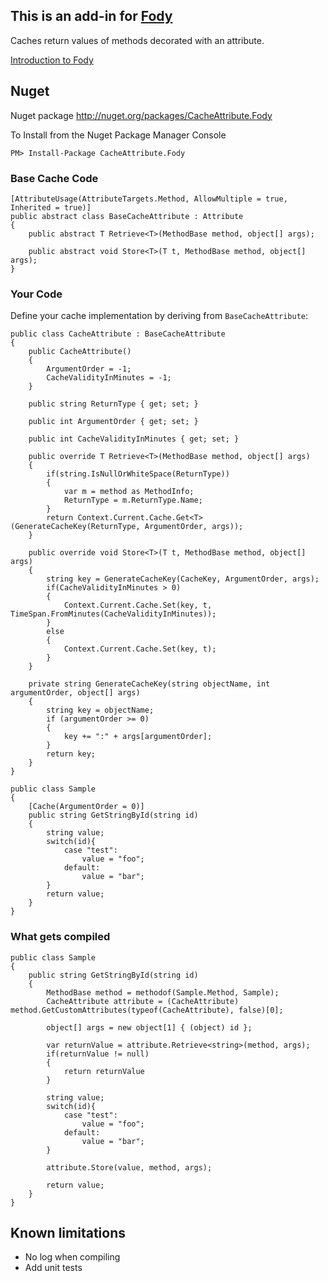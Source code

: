 ## This is an add-in for [Fody](https://github.com/Fody/Fody/) 

Caches return values of methods decorated with an attribute.

[Introduction to Fody](http://github.com/Fody/Fody/wiki/SampleUsage)

## Nuget

Nuget package http://nuget.org/packages/CacheAttribute.Fody 

To Install from the Nuget Package Manager Console 
    
    PM> Install-Package CacheAttribute.Fody

### Base Cache Code	
	
	[AttributeUsage(AttributeTargets.Method, AllowMultiple = true, Inherited = true)]
	public abstract class BaseCacheAttribute : Attribute
	{
		public abstract T Retrieve<T>(MethodBase method, object[] args);

		public abstract void Store<T>(T t, MethodBase method, object[] args);
	}
	
### Your Code

Define your cache implementation by deriving from ````BaseCacheAttribute````:

	public class CacheAttribute : BaseCacheAttribute
	{
		public CacheAttribute()
		{
			ArgumentOrder = -1;
			CacheValidityInMinutes = -1;
		}

		public string ReturnType { get; set; }

		public int ArgumentOrder { get; set; }

		public int CacheValidityInMinutes { get; set; }
	
	    public override T Retrieve<T>(MethodBase method, object[] args)
	    {
			if(string.IsNullOrWhiteSpace(ReturnType))
			{
				var m = method as MethodInfo;
				ReturnType = m.ReturnType.Name;
			}
			return Context.Current.Cache.Get<T>(GenerateCacheKey(ReturnType, ArgumentOrder, args));
	    }
	
	    public override void Store<T>(T t, MethodBase method, object[] args)
	    {
	        string key = GenerateCacheKey(CacheKey, ArgumentOrder, args);
			if(CacheValidityInMinutes > 0)
			{
				Context.Current.Cache.Set(key, t, TimeSpan.FromMinutes(CacheValidityInMinutes));
			}
			else
			{
				Context.Current.Cache.Set(key, t);
			}
	    }
		
		private string GenerateCacheKey(string objectName, int argumentOrder, object[] args)
		{
			string key = objectName;
			if (argumentOrder >= 0)
			{
				key += ":" + args[argumentOrder];
			}
			return key;
		}
	}
	
	public class Sample
	{
		[Cache(ArgumentOrder = 0)]
		public string GetStringById(string id)
		{
			string value;
		    switch(id){
				case "test":
					value = "foo";
				default:
					value = "bar";
			}
			return value;
		}
	}

### What gets compiled
	
	public class Sample
	{
		public string GetStringById(string id)
		{
		    MethodBase method = methodof(Sample.Method, Sample);
		    CacheAttribute attribute = (CacheAttribute) method.GetCustomAttributes(typeof(CacheAttribute), false)[0];
		    
			object[] args = new object[1] { (object) id };
			
			var returnValue = attribute.Retrieve<string>(method, args);
			if(returnValue != null)
			{
				return returnValue
			}
			
			string value;
		    switch(id){
				case "test":
					value = "foo";
				default:
					value = "bar";
			}
			
			attribute.Store(value, method, args);
			
			return value;
		}
	}

## Known limitations

- No log when compiling
- Add unit tests